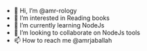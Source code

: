 - 👋 Hi, I’m @amr-rology
- 👀 I’m interested in Reading books
- 🌱 I’m currently learning NodeJs
- 💞️ I’m looking to collaborate on NodeJs tools
- 📫 How to reach me @amrjaballah

<!---
amr-rology/amr-rology is a ✨ special ✨ repository because its `README.md` (this file) appears on your GitHub profile.
You can click the Preview link to take a look at your changes.
--->
